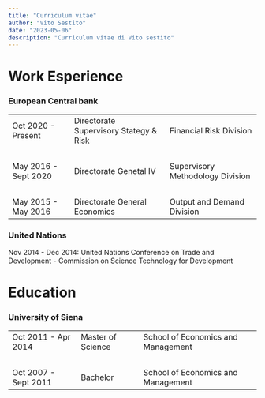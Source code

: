 ```yaml
---
title: "Curriculum vitae"
author: "Vito Sestito"
date: "2023-05-06"
description: "Curriculum vitae di Vito sestito"
---
```


# Work Esperience
### European Central bank
|  |  |  |
| --- | ----------- | ----------- |
| Oct 2020 - Present | Directorate Supervisory Stategy & Risk | Financial Risk Division |
| &nbsp; |  |  |
| May 2016 - Sept 2020 | Directorate Genetal IV | Supervisory Methodology Division |
| &nbsp; |  |  |
| May 2015 - May 2016 | Directorate General Economics | Output and Demand Division |

### United Nations
Nov 2014 - Dec 2014: United Nations Conference on Trade and Development - Commission on Science Technology for Development  

# Education
### University of Siena
|  |  |  |
| --- | ----------- | ----------- |
| Oct 2011 - Apr 2014 | Master of Science | School of Economics and Management |
| &nbsp; |  |  |
| Oct 2007 - Sept 2011 | Bachelor | School of Economics and Management |

